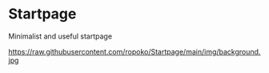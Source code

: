 # Startpage
Minimalist and useful startpage

https://raw.githubusercontent.com/ropoko/Startpage/main/img/background.jpg

